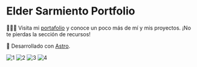 # Elder Sarmiento Portfolio


👨🏽‍💻 Visita mi [portafolio](https://esarmiem-links.com/) y conoce un poco más de mí y mis proyectos. ¡No te pierdas la sección de recursos!

🚀 Desarrollado con [Astro](https://astro.build/).

![1](https://github.com/esarmiem/Portfolio/assets/114357859/733faf9d-1053-4228-a491-ff1fbab77800)
![2](https://github.com/esarmiem/Portfolio/assets/114357859/94460209-d62a-46a7-96c8-2082986564de)
![3](https://github.com/esarmiem/Portfolio/assets/114357859/959f889d-0629-4a75-9345-f6fce642cec0)
![4](https://github.com/esarmiem/Portfolio/assets/114357859/a0cc8ef9-bb73-46ad-9252-465de672512b)




